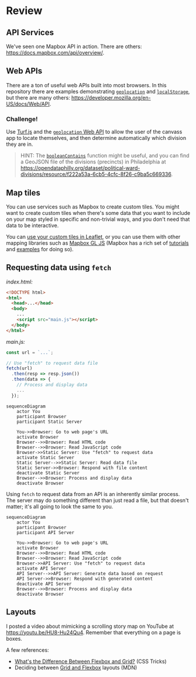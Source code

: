 # Review

## API Services

We've seen one Mapbox API in action. There are others: https://docs.mapbox.com/api/overview/.

## Web APIs

There are a ton of useful web APIs built into most browsers. In this repository there are examples demonstrating [`geolocation`](webapis/geolocation) and [`localStorage`](webapis/localstorage), but there are many others: https://developer.mozilla.org/en-US/docs/Web/API.

### Challenge!

Use [Turf.js](https://turfjs.org/) and the [`geolocation` Web API](https://developer.mozilla.org/en-US/docs/Web/API/Geolocation_API) to allow the user of the canvass app to locate themselves, and then determine automatically which division they are in.

> HINT: The [`booleanContains`](https://turfjs.org/docs/#booleanContains) function might be useful, and you can find a GeoJSON file of the divisions (precincts) in Philadelphia at https://opendataphilly.org/dataset/political-ward-divisions/resource/f222a53a-6cb5-4cfc-8f26-c9ba5c669336.

## Map tiles

You can use services such as Mapbox to create custom tiles. You might want to create custom tiles when there's some data that you want to include on your map styled in specific and non-trivial ways, and you don't need that data to be interactive.

You can [use your custom tiles in Leaflet](https://docs.mapbox.com/studio-manual/guides/publish-your-style/#mapboxjs-and-leaflet), or you can use them with other mapping libraries such as [Mapbox GL JS](https://docs.mapbox.com/studio-manual/guides/publish-your-style/#mapboxjs-and-leaflet) (Mapbox has a rich set of [tutorials](https://docs.mapbox.com/help/tutorials/?product=Mapbox+GL+JS) and [examples](https://docs.mapbox.com/mapbox-gl-js/example/) for doing so).

## Requesting data using `fetch`

_index.html:_
```html
<!DOCTYPE html>
<html>
  <head>...</head>
  <body>
    ...
    <script src="main.js"></script>
  </body>
</html>
```

_main.js:_
```js
const url = `...`;

// Use "fetch" to request data file
fetch(url)
  .then(resp => resp.json())
  .then(data => {
    // Process and display data
    ...
  });
```

```mermaid
sequenceDiagram
    actor You
    participant Browser
    participant Static Server

    You->>Browser: Go to web page's URL
    activate Browser
    Browser-->>Browser: Read HTML code
    Browser-->>Browser: Read JavaScript code
    Browser->>Static Server: Use "fetch" to request data
    activate Static Server
    Static Server-->>Static Server: Read data file
    Static Server->>Browser: Respond with file content
    deactivate Static Server
    Browser-->>Browser: Process and display data
    deactivate Browser
```

Using `fetch` to request data from an API is an inherently similar process. The server may do something different than just read a file, but that doesn't matter; it's all going to look the same to you.

```mermaid
sequenceDiagram
    actor You
    participant Browser
    participant API Server

    You->>Browser: Go to web page's URL
    activate Browser
    Browser-->>Browser: Read HTML code
    Browser-->>Browser: Read JavaScript code
    Browser->>API Server: Use "fetch" to request data
    activate API Server
    API Server-->>API Server: Generate data based on request
    API Server->>Browser: Respond with generated content
    deactivate API Server
    Browser-->>Browser: Process and display data
    deactivate Browser
```

## Layouts

I posted a video about mimicking a scrolling story map on YouTube at https://youtu.be/HU8-Hu24Qu4. Remember that everything on a page is boxes.

A few references:
- [What's the Difference Between Flexbox and Grid?](https://css-tricks.com/quick-whats-the-difference-between-flexbox-and-grid/) (CSS Tricks)
- Deciding between [Grid and Flexbox](https://developer.mozilla.org/en-US/docs/Web/CSS/CSS_Grid_Layout/Relationship_of_Grid_Layout#grid_and_flexbox) layouts (MDN)
